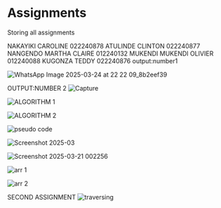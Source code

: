 # Assignments
Storing all assignments 

NAKAYIKI CAROLINE 022240878
ATULINDE CLINTON  022240877
NANGENDO MARTHA CLAIRE 012240132
MUKENDI MUKENDI OLIVIER 012240088
KUGONZA TEDDY  022240876
output:number1

![WhatsApp Image 2025-03-24 at 22 22 09_8b2eef39](https://github.com/user-attachments/assets/4d744e9e-3e86-45ff-9175-6856879c9756)


OUTPUT:NUMBER 2
![Capture](https://github.com/user-attachments/assets/a9959b12-563c-4c2a-9703-8b1fec976b3d)

![ALGORITHM 1](https://github.com/user-attachments/assets/c40434b1-8614-48b8-8e0e-fc360d5dfcf0)

![ALGORITHM 2](https://github.com/user-attachments/assets/477d0dea-e57b-4ac3-9030-f3675fe9bdfb)

![pseudo code](https://github.com/user-attachments/assets/38a1f3c9-8c9c-40a8-8d81-ed73b7fc08af)

![Screenshot 2025-03](https://github.com/user-attachments/assets/f72498b9-79b3-4dc4-a4e3-2df7c1480cfa)

![Screenshot 2025-03-21 002256](https://github.com/user-attachments/assets/e3756f24-692b-495e-b741-aed0e6c6ac73)



![arr 1](https://github.com/user-attachments/assets/039a094a-51f5-4725-ae72-a2d191672563)

![arr 2](https://github.com/user-attachments/assets/b55232c2-a821-47a2-914e-417a6fc5d1df)


SECOND ASSIGNMENT
![traversing](https://github.com/user-attachments/assets/523839b1-7fb0-4b94-bd1d-6b3da1b8dc6e)


